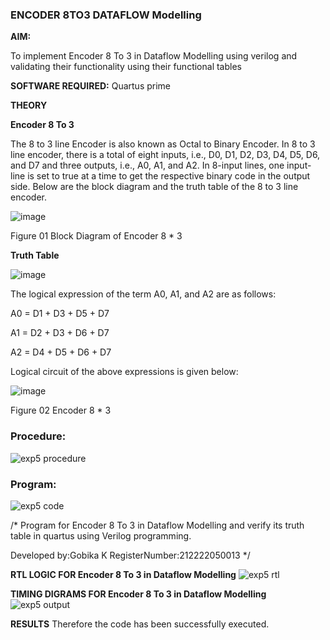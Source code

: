 ### ENCODER 8TO3 DATAFLOW Modelling

**AIM:**

To implement  Encoder 8 To 3 in Dataflow Modelling using verilog and validating their functionality using their functional tables

**SOFTWARE REQUIRED:** Quartus prime

**THEORY**

**Encoder 8 To 3**

The 8 to 3 line Encoder is also known as Octal to Binary Encoder. In 8 to 3 line encoder, there is a total of eight inputs, i.e., D0, D1, D2, D3, D4, D5, D6, and D7 and three outputs, i.e., A0, A1, and A2. In 8-input lines, one input-line is set to true at a time to get the respective binary code in the output side. Below are the block diagram and the truth table of the 8 to 3 line encoder.

![image](https://github.com/naavaneetha/ENCODER8TO3DATAFLOW/assets/154305477/0bc242c1-eb9e-4c47-afe5-30428470efc3)

Figure 01  Block Diagram of Encoder 8 * 3

**Truth Table**

![image](https://github.com/naavaneetha/ENCODER8TO3DATAFLOW/assets/154305477/35496b14-ae6e-4cd1-9abd-d6736b576575)

The logical expression of the term A0, A1, and A2 are as follows:

A0 = D1 + D3 + D5 + D7

A1 = D2 + D3 + D6 + D7

A2 = D4 + D5 + D6 + D7

Logical circuit of the above expressions is given below:

![image](https://github.com/naavaneetha/ENCODER8TO3DATAFLOW/assets/154305477/95acaee6-c873-4c75-89eb-ef09fb158053)

Figure 02  Encoder 8 * 3

### Procedure:
![exp5 procedure](https://github.com/Gobikakannan/ENCODER8TO3DATAFLOW/assets/163496346/434e976d-576a-4211-9af7-f1718ee7d7bf)
     
### Program:
![exp5 code](https://github.com/Gobikakannan/ENCODER8TO3DATAFLOW/assets/163496346/0533cd0b-c78a-4841-8d43-919d9cfeecc7)

/* Program for Encoder 8 To 3 in Dataflow Modelling and verify its truth table in quartus using Verilog programming. 

Developed by:Gobika K
 RegisterNumber:212222050013
*/

**RTL LOGIC FOR Encoder 8 To 3 in Dataflow Modelling**
![exp5 rtl](https://github.com/Gobikakannan/ENCODER8TO3DATAFLOW/assets/163496346/659510f9-adbe-4625-b2ef-07bc3894faf9)

**TIMING DIGRAMS FOR Encoder 8 To 3 in Dataflow Modelling**
![exp5 output](https://github.com/Gobikakannan/ENCODER8TO3DATAFLOW/assets/163496346/fe2ab891-905a-417a-97ff-206d663d534a)

**RESULTS**
Therefore the code has been successfully executed.



